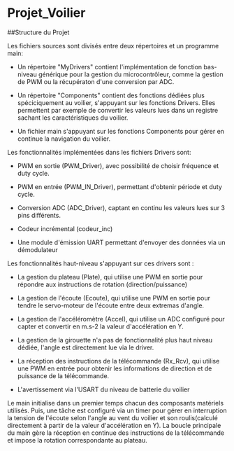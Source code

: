 # Projet_Voilier

##Structure du Projet

Les fichiers sources sont divisés entre deux répertoires et un programme main:

* Un répertoire "MyDrivers" contient l'implémentation de fonction bas-niveau générique pour la gestion du microcontrôleur, comme la gestion de PWM ou la récupératon d'une conversion par ADC.

* Un répertoire "Components" contient des fonctions dédiées plus spéciciquement au voilier, s'appuyant sur les fonctions Drivers. Elles permettent par exemple de convertir les valeurs lues dans un registre sachant les caractéristiques du voilier.

* Un fichier main s'appuyant sur les fonctions Components pour gérer en continue la navigation du voilier.

Les fonctionnalités implémentées dans les fichiers Drivers sont:

* PWM en sortie (PWM_Driver), avec possibilité de choisir fréquence et duty cycle.

* PWM en entrée (PWM_IN_Driver), permettant d'obtenir période et duty cycle.

* Conversion ADC (ADC_Driver), captant en continu les valeurs lues sur 3 pins différents.

* Codeur incrémental (codeur_inc)

* Une module d'émission UART permettant d'envoyer des données via un démodulateur

Les fonctionnalités haut-niveau s'appuyant sur ces drivers sont : 

* La gestion du plateau (Plate), qui utilise une PWM en sortie pour répondre aux instructions de rotation (direction/puissance)

* La gestion de l'écoute (Ecoute), qui utilise une PWM en sortie pour tendre le servo-moteur de l'écoute entre deux extremas d'angle.

* La gestion de l'accéléromètre (Accel), qui utilise un ADC configuré pour capter et convertir en m.s-2 la valeur d'accélération en Y.

* La gestion de la girouette n'a pas de fonctionnalité plus haut niveau dédiée, l'angle est directement lue via le driver.

* La réception des instructions de la télécommande (Rx_Rcv), qui utilise une PWM en entrée pour obtenir les informations de direction et de puissance de la télécommande.

* L'avertissement via l'USART du niveau de batterie du voilier

Le main initialise dans un premier temps chacun des composants matériels utilisés. Puis, une tâche est configuré via un timer pour gérer en interruption la tension de l'écoute selon l'angle au vent du voilier et son roulis(calculé directement à partir de la valeur d'accélération en Y). 
La boucle principale du main gère la réception en continue des instructions de la télécommande et impose la rotation correspondante au plateau.


